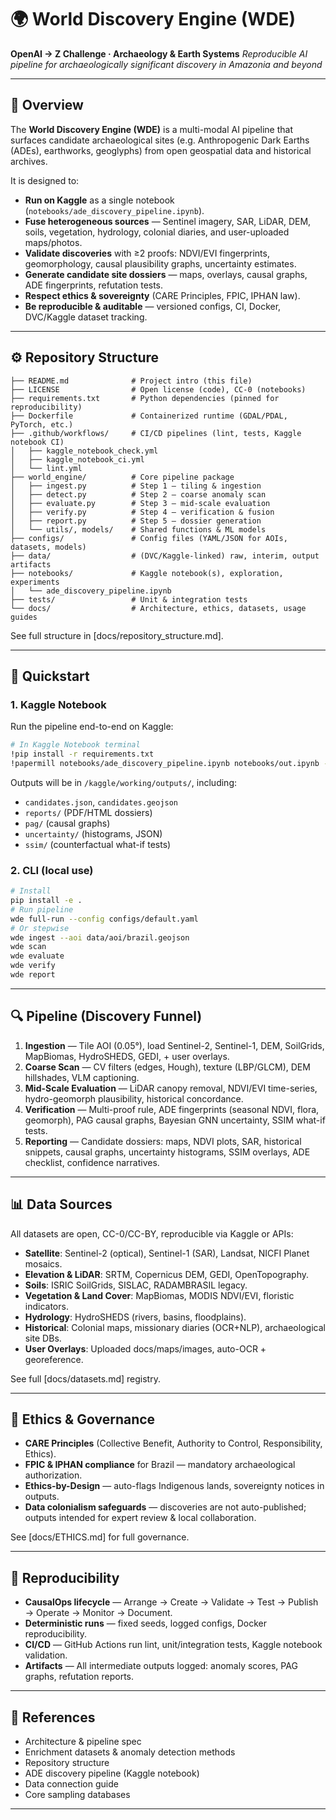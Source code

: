# 🌍 World Discovery Engine (WDE)

**OpenAI → Z Challenge · Archaeology & Earth Systems**
*Reproducible AI pipeline for archaeologically significant discovery in Amazonia and beyond*

---

## 📌 Overview

The **World Discovery Engine (WDE)** is a multi-modal AI pipeline that surfaces candidate archaeological sites (e.g. Anthropogenic Dark Earths (ADEs), earthworks, geoglyphs) from open geospatial data and historical archives.

It is designed to:

* **Run on Kaggle** as a single notebook (`notebooks/ade_discovery_pipeline.ipynb`).
* **Fuse heterogeneous sources** — Sentinel imagery, SAR, LiDAR, DEM, soils, vegetation, hydrology, colonial diaries, and user-uploaded maps/photos.
* **Validate discoveries** with ≥2 proofs: NDVI/EVI fingerprints, geomorphology, causal plausibility graphs, uncertainty estimates.
* **Generate candidate site dossiers** — maps, overlays, causal graphs, ADE fingerprints, refutation tests.
* **Respect ethics & sovereignty** (CARE Principles, FPIC, IPHAN law).
* **Be reproducible & auditable** — versioned configs, CI, Docker, DVC/Kaggle dataset tracking.

---

## ⚙️ Repository Structure

```text
├── README.md              # Project intro (this file)
├── LICENSE                # Open license (code), CC-0 (notebooks)
├── requirements.txt       # Python dependencies (pinned for reproducibility)
├── Dockerfile             # Containerized runtime (GDAL/PDAL, PyTorch, etc.)
├── .github/workflows/     # CI/CD pipelines (lint, tests, Kaggle notebook CI)
│   ├── kaggle_notebook_check.yml
│   ├── kaggle_notebook_ci.yml
│   └── lint.yml
├── world_engine/          # Core pipeline package
│   ├── ingest.py          # Step 1 – tiling & ingestion
│   ├── detect.py          # Step 2 – coarse anomaly scan
│   ├── evaluate.py        # Step 3 – mid-scale evaluation
│   ├── verify.py          # Step 4 – verification & fusion
│   ├── report.py          # Step 5 – dossier generation
│   └── utils/, models/    # Shared functions & ML models
├── configs/               # Config files (YAML/JSON for AOIs, datasets, models)
├── data/                  # (DVC/Kaggle-linked) raw, interim, output artifacts
├── notebooks/             # Kaggle notebook(s), exploration, experiments
│   └── ade_discovery_pipeline.ipynb
├── tests/                 # Unit & integration tests
└── docs/                  # Architecture, ethics, datasets, usage guides
```

See full structure in \[docs/repository\_structure.md].

---

## 🚀 Quickstart

### 1. Kaggle Notebook

Run the pipeline end-to-end on Kaggle:

```bash
# In Kaggle Notebook terminal
!pip install -r requirements.txt
!papermill notebooks/ade_discovery_pipeline.ipynb notebooks/out.ipynb -k python3
```

Outputs will be in `/kaggle/working/outputs/`, including:

* `candidates.json`, `candidates.geojson`
* `reports/` (PDF/HTML dossiers)
* `pag/` (causal graphs)
* `uncertainty/` (histograms, JSON)
* `ssim/` (counterfactual what-if tests)

### 2. CLI (local use)

```bash
# Install
pip install -e .
# Run pipeline
wde full-run --config configs/default.yaml
# Or stepwise
wde ingest --aoi data/aoi/brazil.geojson
wde scan
wde evaluate
wde verify
wde report
```

---

## 🔍 Pipeline (Discovery Funnel)

1. **Ingestion** — Tile AOI (0.05°), load Sentinel-2, Sentinel-1, DEM, SoilGrids, MapBiomas, HydroSHEDS, GEDI, + user overlays.
2. **Coarse Scan** — CV filters (edges, Hough), texture (LBP/GLCM), DEM hillshades, VLM captioning.
3. **Mid-Scale Evaluation** — LiDAR canopy removal, NDVI/EVI time-series, hydro-geomorph plausibility, historical concordance.
4. **Verification** — Multi-proof rule, ADE fingerprints (seasonal NDVI, flora, geomorph), PAG causal graphs, Bayesian GNN uncertainty, SSIM what-if tests.
5. **Reporting** — Candidate dossiers: maps, NDVI plots, SAR, historical snippets, causal graphs, uncertainty histograms, SSIM overlays, ADE checklist, confidence narratives.

---

## 📊 Data Sources

All datasets are open, CC-0/CC-BY, reproducible via Kaggle or APIs:

* **Satellite**: Sentinel-2 (optical), Sentinel-1 (SAR), Landsat, NICFI Planet mosaics.
* **Elevation & LiDAR**: SRTM, Copernicus DEM, GEDI, OpenTopography.
* **Soils**: ISRIC SoilGrids, SISLAC, RADAMBRASIL legacy.
* **Vegetation & Land Cover**: MapBiomas, MODIS NDVI/EVI, floristic indicators.
* **Hydrology**: HydroSHEDS (rivers, basins, floodplains).
* **Historical**: Colonial maps, missionary diaries (OCR+NLP), archaeological site DBs.
* **User Overlays**: Uploaded docs/maps/images, auto-OCR + georeference.

See full \[docs/datasets.md] registry.

---

## 🧭 Ethics & Governance

* **CARE Principles** (Collective Benefit, Authority to Control, Responsibility, Ethics).
* **FPIC & IPHAN compliance** for Brazil — mandatory archaeological authorization.
* **Ethics-by-Design** — auto-flags Indigenous lands, sovereignty notices in outputs.
* **Data colonialism safeguards** — discoveries are not auto-published; outputs intended for expert review & local collaboration.

See \[docs/ETHICS.md] for full governance.

---

## 🔬 Reproducibility

* **CausalOps lifecycle** — Arrange → Create → Validate → Test → Publish → Operate → Monitor → Document.
* **Deterministic runs** — fixed seeds, logged configs, Docker reproducibility.
* **CI/CD** — GitHub Actions run lint, unit/integration tests, Kaggle notebook validation.
* **Artifacts** — All intermediate outputs logged: anomaly scores, PAG graphs, refutation reports.

---

## 📑 References

* Architecture & pipeline spec
* Enrichment datasets & anomaly detection methods
* Repository structure
* ADE discovery pipeline (Kaggle notebook)
* Data connection guide
* Core sampling databases

---
